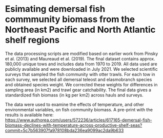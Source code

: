 # Esimating demersal fish commmunity biomass from the Northeast Pacific and North Atlantic shelf regions

The data processing scripts are modified based on earlier work from Pinsky et al. (2013) and Maureaud et al. (2019). The final dataset contains approx. 180,000 unique tows and includes data from 1970 to 2019. All data used are publicly available and were downloaded in July 2021. We selected scientific surveys that sampled the fish community with otter trawls. For each tow in each survey, we selected all demersal teleost and elasmobranch species and obtained species weight. We corrected these weights for differences in sampling area (in km2) and trawl gear catchability. The final data gives a standardized fish biomass (in kg per km2) across hauls and surveys. 

The data were used to examine the effects of temperature, and other environmental variables, on fish community biomass. A pre-print with the results is available here: https://www.authorea.com/users/572236/articles/617165-demersal-fish-biomass-declines-with-temperature-across-productive-shelf-seas?commit=5c7b563907fa978108bda236ea9099ac2da9b633
